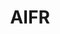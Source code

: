 ---
layout: page
title: AIFR
description: AI Factory for Railway.  Awarded in the 2021 list of The Royal Swedish Academy of Engineering Sciences
img: assets/img/AIFactory.png
redirect: https://www.ltu.se/research/subjects/Drift-och-underhall/Forskningsprojekt/AI-Factory/aifr?l=en
importance: 1
category: work
---